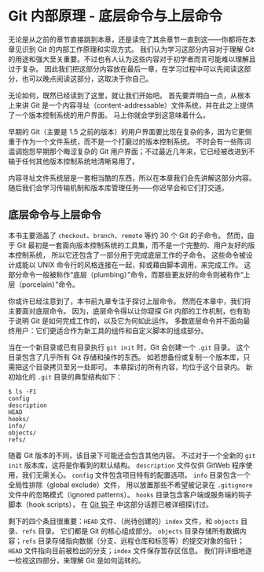 # Git 内部原理 - 底层命令与上层命令

无论是从之前的章节直接跳到本章，还是读完了其余章节一直到这——你都将在本章见识到 Git 的内部工作原理和实现方式。 我们认为学习这部分内容对于理解 Git 的用途和强大至关重要。不过也有人认为这些内容对于初学者而言可能难以理解且过于复杂。 因此我们把这部分内容放在最后一章，在学习过程中可以先阅读这部分，也可以晚点阅读这部分，这取决于你自己。

无论如何，既然已经读到了这里，就让我们开始吧。 首先要弄明白一点，从根本上来讲 Git 是一个内容寻址（content-addressable）文件系统，并在此之上提供了一个版本控制系统的用户界面。 马上你就会学到这意味着什么。

早期的 Git（主要是 1.5 之前的版本）的用户界面要比现在复杂的多，因为它更侧重于作为一个文件系统，而不是一个打磨过的版本控制系统。 不时会有一些陈词滥调抱怨早期那个晦涩复杂的 Git 用户界面；不过最近几年来，它已经被改进到不输于任何其他版本控制系统地清晰易用了。

内容寻址文件系统层是一套相当酷的东西，所以在本章我们会先讲解这部分内容。随后我们会学习传输机制和版本库管理任务——你迟早会和它们打交道。

## 底层命令与上层命令

本书主要涵盖了 `checkout`、`branch`、`remote` 等约 30 个 Git 的子命令。 然而，由于 Git 最初是一套面向版本控制系统的工具集，而不是一个完整的、用户友好的版本控制系统， 所以它还包含了一部分用于完成底层工作的子命令。 这些命令被设计成能以 UNIX 命令行的风格连接在一起，抑或藉由脚本调用，来完成工作。 这部分命令一般被称作“底层（plumbing）”命令，而那些更友好的命令则被称作“上层（porcelain）”命令。

你或许已经注意到了，本书前九章专注于探讨上层命令。 然而在本章中，我们将主要面对底层命令。 因为，底层命令得以让你窥探 Git 内部的工作机制，也有助于说明 Git 是如何完成工作的，以及它为何如此运作。 多数底层命令并不面向最终用户：它们更适合作为新工具的组件和自定义脚本的组成部分。

当在一个新目录或已有目录执行 `git init` 时，Git 会创建一个 `.git` 目录。 这个目录包含了几乎所有 Git 存储和操作的东西。 如若想备份或复制一个版本库，只需把这个目录拷贝至另一处即可。 本章探讨的所有内容，均位于这个目录内。 新初始化的 `.git` 目录的典型结构如下：

```shell
$ ls -F1
config
description
HEAD
hooks/
info/
objects/
refs/
```

随着 Git 版本的不同，该目录下可能还会包含其他内容。 不过对于一个全新的 `git init` 版本库，这将是你看到的默认结构。 `description` 文件仅供 GitWeb 程序使用，我们无需关心。 `config` 文件包含项目特有的配置选项。 `info` 目录包含一个全局性排除（global exclude）文件， 用以放置那些不希望被记录在 `.gitignore` 文件中的忽略模式（ignored patterns）。 `hooks` 目录包含客户端或服务端的钩子脚本（hook scripts）， 在 [Git 钩子](https://git-scm.com/book/zh/v2/ch00/_git_hooks) 中这部分话题已被详细探讨过。

剩下的四个条目很重要：`HEAD` 文件、（尚待创建的）`index` 文件，和 `objects` 目录、`refs` 目录。 它们都是 Git 的核心组成部分。 `objects` 目录存储所有数据内容；`refs` 目录存储指向数据（分支、远程仓库和标签等）的提交对象的指针； `HEAD` 文件指向目前被检出的分支；`index` 文件保存暂存区信息。 我们将详细地逐一检视这四部分，来理解 Git 是如何运转的。